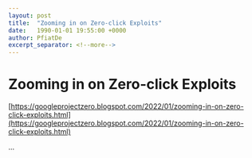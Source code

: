 ```yaml
---
layout: post
title:  "Zooming in on Zero-click Exploits"
date:   1990-01-01 19:55:00 +0000
author: PfiatDe
excerpt_separator: <!--more-->
---
```


# Zooming in on Zero-click Exploits
[https://googleprojectzero.blogspot.com/2022/01/zooming-in-on-zero-click-exploits.html](https://googleprojectzero.blogspot.com/2022/01/zooming-in-on-zero-click-exploits.html)

...
<!--more-->
